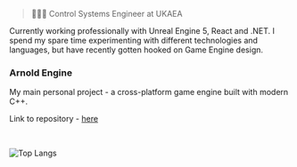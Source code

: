 > 👨🏻‍💻 Control Systems Engineer at UKAEA

Currently working professionally with Unreal Engine 5, React and .NET. I spend my spare time experimenting with different technologies and languages, but have recently gotten hooked on Game Engine design.

### Arnold Engine

My main personal project - a cross-platform game engine built with modern C++.

Link to repository - [here](https://github.com/DavidJCottrell/ArnoldEngine)

<br>

![Top Langs](https://github-readme-stats.vercel.app/api/top-langs/?username=davidjcottrell&exclude_repo=stroke-prediction-model,digit-predictor&theme=tokyonight&layout=compact)

